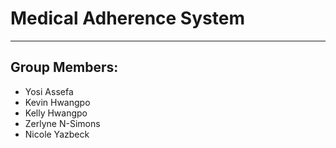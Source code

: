 # Medical Adherence System
____________________________________
## Group Members:
* Yosi Assefa
* Kevin Hwangpo
* Kelly Hwangpo
* Zerlyne N-Simons
* Nicole Yazbeck

